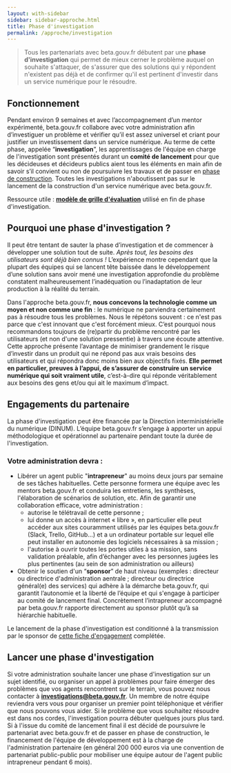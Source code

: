 ```yaml
---
layout: with-sidebar
sidebar: sidebar-approche.html
title: Phase d'investigation
permalink: /approche/investigation
---
```


> Tous les partenariats avec beta.gouv.fr débutent par une **phase d'investigation** qui permet de mieux cerner le problème auquel on souhaite s'attaquer, de s'assurer que des solutions qui y répondent n'existent pas déjà et de confirmer qu'il est pertinent d'investir dans un service numérique pour le résoudre.

## Fonctionnement

Pendant environ 9 semaines et avec l’accompagnement d’un mentor expérimenté, beta.gouv.fr collabore avec votre administration afin d’investiguer un problème et vérifier qu’il est assez universel et criant pour justifier un investissement dans un service numérique. Au terme de cette phase, appelée “**investigation**”, les apprentissages de l'équipe en charge de l'investigation sont présentés durant un **comité de lancement** pour que les décideuses et décideurs publics aient tous les éléments en main afin de savoir s’il convient ou non de poursuivre les travaux et de passer en [phase de construction](https://beta.gouv.fr/approche/construction). Toutes les investigations n'aboutissent pas sur le lancement de la construction d'un service numérique avec beta.gouv.fr. 

Ressource utile&nbsp;: [**modèle de grille d'évaluation**](https://beta.gouv.fr/content/docs/grille_lancement.pdf) utilisé en fin de phase d'investigation. 

## Pourquoi une phase d'investigation ?

Il peut être tentant de sauter la phase d’investigation et de commencer à développer une solution tout de suite. *Après tout, les besoins des utilisateurs sont déjà bien connus !* L’expérience montre cependant que la plupart des équipes qui se lancent tête baissée dans le développement d’une solution sans avoir mené une investigation approfondie du problème constatent malheureusement l’inadéquation ou l’inadaptation de leur production à la réalité du terrain. 

Dans l'approche beta.gouv.fr, **nous concevons la technologie comme un moyen et non comme une fin**&nbsp;: le numérique ne parviendra certainement pas à résoudre tous les problèmes. Nous le répétons souvent&nbsp;: ce n'est pas parce que c'est innovant que c'est forcément mieux. C’est pourquoi nous recommandons toujours de (re)partir du problème rencontré par les utilisateurs (et non d'une solution pressentie) à travers une écoute attentive. Cette approche présente l’avantage de minimiser grandement le risque d’investir dans un produit qui ne répond pas aux vrais besoins des utilisateurs et qui répondra donc moins bien aux objectifs fixés. **Elle permet en particulier, preuves à l’appui, de s’assurer de construire un service numérique qui soit vraiment utile**, c’est-à-dire qui réponde véritablement aux besoins des gens et/ou qui ait le maximum d’impact.

## Engagements du partenaire 

La phase d'investigation peut être financée par la Direction interministérielle du numérique (DINUM). L’équipe beta.gouv.fr s’engage à apporter un appui méthodologique et opérationnel au partenaire pendant toute la durée de l'investigation. 

### Votre administration devra&nbsp;: 
- Libérer un agent public "**intrapreneur**" au moins deux jours par semaine de ses tâches habituelles. Cette personne formera une équipe avec les mentors beta.gouv.fr et conduira les entretiens, les synthèses, l'élaboration de scénarios de solution, etc. Afin de garantir une collaboration efficace, votre administration&nbsp;: 
    - autorise le télétravail de cette personne&nbsp;;
    - lui donne un accès à internet « libre », en particulier elle peut accéder aux sites couramment utilisés par les équipes beta.gouv.fr (Slack, Trello, GitHub…) et a un ordinateur portable sur lequel elle peut installer en autonomie des logiciels nécessaires à sa mission&nbsp;;
    - l'autorise à ouvrir toutes les portes utiles à sa mission, sans validation préalable, afin d’échanger avec les personnes jugées les plus pertinentes (au sein de son administration ou ailleurs) 
- Obtenir le soutien d'un “**sponsor**” de haut niveau (exemples&nbsp;: directeur ou directrice d'administration aentrale&nbsp;; directeur ou directrice général(e) des services) qui adhère à la démarche beta.gouv.fr, qui garantit l’autonomie et la liberté de l’équipe et qui s'engage à participer au comité de lancement final. Concrètement l’intrapreneur accompagné par beta.gouv.fr rapporte directement au sponsor plutôt qu’à sa hiérarchie habituelle.

Le lancement de la phase d'investigation est conditionné à la transmission par le sponsor de [cette fiche d'engagement](https://beta.gouv.fr/content/docs/engagement.docx) complétée.

## Lancer une phase d'investigation
Si votre administration souhaite lancer une phase d'investigation sur un sujet identifié, ou organiser un appel à problèmes pour faire émerger des problèmes que vos agents rencontrent sur le terrain, vous pouvez nous contacter à **investigations@beta.gouv.fr**. Un membre de notre équipe reviendra vers vous pour organiser un premier point téléphonique et vérifier que nous pouvons vous aider. Si le problème que vous souhaitez résoudre est dans nos cordes, l'investigation pourra débuter quelques jours plus tard.
Si à l'issue du comité de lancement final il est décidé de poursuivre le partenariat avec beta.gouv.fr et de passer en phase de construction, le financement de l'équipe de développement est à la charge de l'administration partenaire (en général 200 000 euros via une convention de partenariat public-public pour mobiliser une équipe autour de l'agent public intrapreneur pendant 6 mois). 
